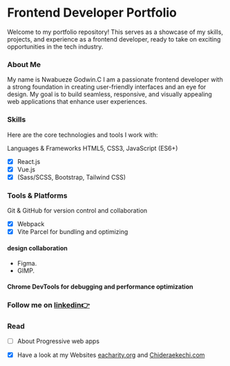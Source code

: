# Frontend Developer Portfolio
Welcome to my portfolio repository! This serves as a showcase of my skills, projects, and experience as a frontend developer, ready to take on exciting opportunities in the tech industry.

### About Me
My name is Nwabueze Godwin.C I am a passionate frontend developer with a strong foundation in creating user-friendly interfaces and an eye for design. My goal is to build seamless, responsive, and visually appealing web applications that enhance user experiences.
### Skills
Here are the core technologies and tools I work with:

Languages & Frameworks
HTML5, CSS3, JavaScript (ES6+)
- [x] React.js
- [x] Vue.js
- [x] (Sass/SCSS, Bootstrap, Tailwind CSS)
### Tools & Platforms
Git & GitHub for version control and collaboration
- [x] Webpack
- [x] Vite
Parcel for bundling and optimizing
#### design collaboration
- Figma.
- GIMP.
  
#### Chrome DevTools for debugging and performance optimization
### Follow me on [linkedin👉](https://linkedin.com/in/godwin-chinaza-nwabueze)

### Read

- [ ] About Progressive web apps
- [x] Have a look at my Websites [eacharity.org](https://eacharity.org/) and [Chideraekechi.com](http://chideraekechi.com/)


<!--
**Nwabueze11/Nwabueze11** is a ✨ _special_ ✨ repository because its `README.md` (this file) appears on your GitHub profile.

Here are some ideas to get you started:

- 🔭 I’m currently working on ...
- 🌱 I’m currently learning ...
- 👯 I’m looking to collaborate on ...
- 🤔 I’m looking for help with ...
- 💬 Ask me about ...
- 📫 How to reach me: ...
- 😄 Pronouns: ...
- ⚡ Fun fact: ...
-->
